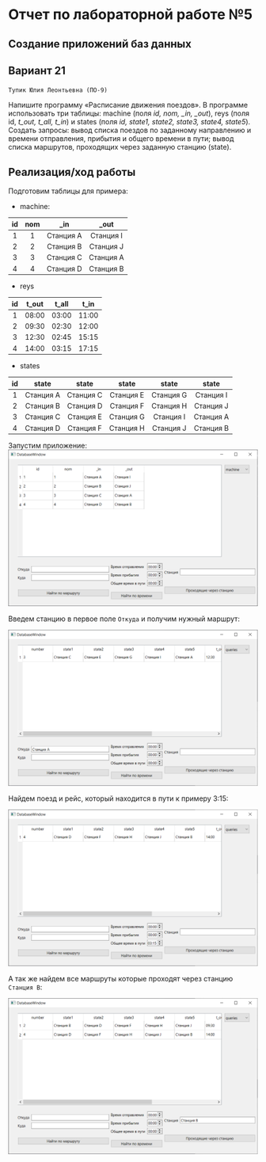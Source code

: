 # Отчет по лабораторной работе №5

## Создание приложений баз данных

## Вариант 21

`Тупик Юлия Леонтьевна (ПО-9)`

Напишите программу «Расписание движения поездов». В программе использовать три таблицы: machine (поля *id, nom, _in, _out*), reys (поля id, *t_out, t_all, t_in*) и states (поля *id, state1, state2, state3, state4, state5*). Создать запросы: вывод списка поездов по заданному направлению и времени отправления, прибытия и общего времени в пути; вывод списка маршрутов, проходящих через заданную станцию (state).

## Реализация/ход работы

Подготовим таблицы для примера:

- machine:

| id | nom | _in | _out |
|:--:|:--:|:--:|:--:|
|1|1|Станция A|Станция I|
|2|2|Станция B|Станция J|
|3|3|Станция C|Станция A|
|4|4|Станция D|Станция B|

- reys

| id | t_out | t_all | t_in |
|:--:|:--:|:--:|:--:|
|1|08:00|03:00|11:00|
|2|09:30|02:30|12:00|
|3|12:30|02:45|15:15|
|4|14:00|03:15|17:15|

- states

| id | state | state | state | state | state |
|:--:|:--:|:--:|:--:|:--:|:--:|
|1|Станция A|Станция C|Станция E|Станция G|Станция I|
|2|Станция B|Станция D|Станция F|Станция H|Станция J|
|3|Станция C|Станция E|Станция G|Станция I|Станция A|
|4|Станция D|Станция F|Станция H|Станция J|Станция B|

Запустим приложение:
![image](./images/image.png)

Введем станцию в первое поле `Откуда` и получим нужный маршрут:

![image](./images/image-1.png)

Найдем поезд и рейс, который находится в пути к примеру 3:15:

![image](./images/image-2.png)

А так же найдем все маршруты которые проходят через станцию `Станция В`:

![image](./images/image-3.png)

